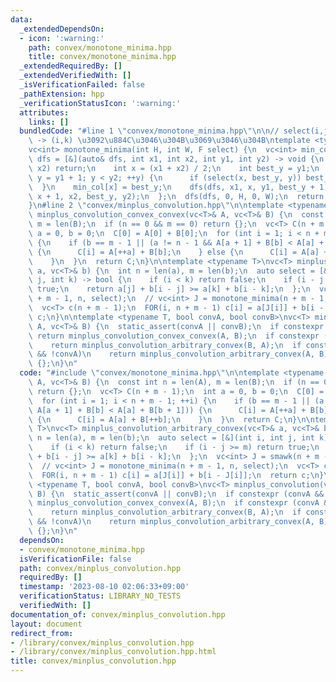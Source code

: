 ```yaml
---
data:
  _extendedDependsOn:
  - icon: ':warning:'
    path: convex/monotone_minima.hpp
    title: convex/monotone_minima.hpp
  _extendedRequiredBy: []
  _extendedVerifiedWith: []
  _isVerificationFailed: false
  _pathExtension: hpp
  _verificationStatusIcon: ':warning:'
  attributes:
    links: []
  bundledCode: "#line 1 \"convex/monotone_minima.hpp\"\n\n// select(i,j,k) : (i,j)\
    \ -> (i,k) \u3092\u884C\u3046\u304B\u3069\u3046\u304B\ntemplate <typename F>\n\
    vc<int> monotone_minima(int H, int W, F select) {\n  vc<int> min_col(H);\n  auto\
    \ dfs = [&](auto& dfs, int x1, int x2, int y1, int y2) -> void {\n    if (x1 ==\
    \ x2) return;\n    int x = (x1 + x2) / 2;\n    int best_y = y1;\n    for (int\
    \ y = y1 + 1; y < y2; ++y) {\n      if (select(x, best_y, y)) best_y = y;\n  \
    \  }\n    min_col[x] = best_y;\n    dfs(dfs, x1, x, y1, best_y + 1);\n    dfs(dfs,\
    \ x + 1, x2, best_y, y2);\n  };\n  dfs(dfs, 0, H, 0, W);\n  return min_col;\n\
    }\n#line 2 \"convex/minplus_convolution.hpp\"\n\ntemplate <typename T>\nvc<T>\
    \ minplus_convolution_convex_convex(vc<T>& A, vc<T>& B) {\n  const int n = len(A),\
    \ m = len(B);\n  if (n == 0 && m == 0) return {};\n  vc<T> C(n + m - 1);\n  int\
    \ a = 0, b = 0;\n  C[0] = A[0] + B[0];\n  for (int i = 1; i < n + m - 1; ++i)\
    \ {\n    if (b == m - 1 || (a != n - 1 && A[a + 1] + B[b] < A[a] + B[b + 1]))\
    \ {\n      C[i] = A[++a] + B[b];\n    } else {\n      C[i] = A[a] + B[++b];\n\
    \    }\n  }\n  return C;\n}\n\ntemplate <typename T>\nvc<T> minplus_convolution_arbitrary_convex(vc<T>&\
    \ a, vc<T>& b) {\n  int n = len(a), m = len(b);\n  auto select = [&](int i, int\
    \ j, int k) -> bool {\n    if (i < k) return false;\n    if (i - j >= m) return\
    \ true;\n    return a[j] + b[i - j] >= a[k] + b[i - k];\n  };\n  vc<int> J = smawk(n\
    \ + m - 1, n, select);\n  // vc<int> J = monotone_minima(n + m - 1, n, select);\n\
    \  vc<T> c(n + m - 1);\n  FOR(i, n + m - 1) c[i] = a[J[i]] + b[i - J[i]];\n  return\
    \ c;\n}\n\ntemplate <typename T, bool convA, bool convB>\nvc<T> minplus_convolution(vc<T>&\
    \ A, vc<T>& B) {\n  static_assert(convA || convB);\n  if constexpr (convA && convB)\
    \ return minplus_convolution_convex_convex(A, B);\n  if constexpr (convA && !convB)\n\
    \    return minplus_convolution_arbitrary_convex(B, A);\n  if constexpr (convB\
    \ && !convA)\n    return minplus_convolution_arbitrary_convex(A, B);\n  return\
    \ {};\n}\n"
  code: "#include \"convex/monotone_minima.hpp\"\n\ntemplate <typename T>\nvc<T> minplus_convolution_convex_convex(vc<T>&\
    \ A, vc<T>& B) {\n  const int n = len(A), m = len(B);\n  if (n == 0 && m == 0)\
    \ return {};\n  vc<T> C(n + m - 1);\n  int a = 0, b = 0;\n  C[0] = A[0] + B[0];\n\
    \  for (int i = 1; i < n + m - 1; ++i) {\n    if (b == m - 1 || (a != n - 1 &&\
    \ A[a + 1] + B[b] < A[a] + B[b + 1])) {\n      C[i] = A[++a] + B[b];\n    } else\
    \ {\n      C[i] = A[a] + B[++b];\n    }\n  }\n  return C;\n}\n\ntemplate <typename\
    \ T>\nvc<T> minplus_convolution_arbitrary_convex(vc<T>& a, vc<T>& b) {\n  int\
    \ n = len(a), m = len(b);\n  auto select = [&](int i, int j, int k) -> bool {\n\
    \    if (i < k) return false;\n    if (i - j >= m) return true;\n    return a[j]\
    \ + b[i - j] >= a[k] + b[i - k];\n  };\n  vc<int> J = smawk(n + m - 1, n, select);\n\
    \  // vc<int> J = monotone_minima(n + m - 1, n, select);\n  vc<T> c(n + m - 1);\n\
    \  FOR(i, n + m - 1) c[i] = a[J[i]] + b[i - J[i]];\n  return c;\n}\n\ntemplate\
    \ <typename T, bool convA, bool convB>\nvc<T> minplus_convolution(vc<T>& A, vc<T>&\
    \ B) {\n  static_assert(convA || convB);\n  if constexpr (convA && convB) return\
    \ minplus_convolution_convex_convex(A, B);\n  if constexpr (convA && !convB)\n\
    \    return minplus_convolution_arbitrary_convex(B, A);\n  if constexpr (convB\
    \ && !convA)\n    return minplus_convolution_arbitrary_convex(A, B);\n  return\
    \ {};\n}\n"
  dependsOn:
  - convex/monotone_minima.hpp
  isVerificationFile: false
  path: convex/minplus_convolution.hpp
  requiredBy: []
  timestamp: '2023-08-10 02:06:33+09:00'
  verificationStatus: LIBRARY_NO_TESTS
  verifiedWith: []
documentation_of: convex/minplus_convolution.hpp
layout: document
redirect_from:
- /library/convex/minplus_convolution.hpp
- /library/convex/minplus_convolution.hpp.html
title: convex/minplus_convolution.hpp
---
```

